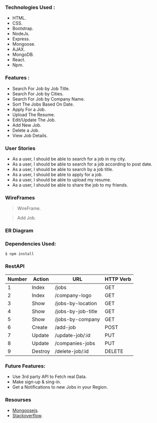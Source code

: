 ### Technologies Used :
- HTML.
- CSS.
- Bootstrap.
- NodeJs.
- Express.
- Mongoose.
- AJAX.
- MongoDB. 
- React.
- Npm. 

### Features :
- Search For Job by Job Title.
- Search For Job by Cities.
- Search For Job by Company Name.
- Sort The Jobs Based On Date.
- Apply For a Job.
- Upload The Resume.
- Edit/Update The Job.
- Add New Job.
- Delete a Job. 
- View Job Details.

### User Stories 
- As a user, I should be able to search for a job in my city. 
- As a user, I should be able to search for a job according to post date. 
- As a user, I should be able to search by a job title.
- As a user, I should be able to apply for a job. 
- As a user, I should be able to upload my resume.
- As a user, I should be able to share the job to my friends. 

### WireFrames

> WireFrame. 

> Add Job.




### ER Diagram

### Dependencies Used: 
`$ npm install`


### RestAPI 

Number        | Action       |      URL    |   HTTP Verb 
------------- | -------------|-------------|-------------|         
1             | Index        | /jobs          |GET
2             | Index        |/company-logo   |GET
3             | Show         |/jobs-by-location|GET
4             | Show         |/jobs-by-job-title|GET
5             | Show         |/jobs-by-company|GET
6             | Create       |/add-job        |POST
7             | Update       |/update-job/:id |PUT
8             | Update       |/companies-jobs |PUT
9             | Destroy      |/delete-job/:id |DELETE

### Future Features: 
- Use 3rd party API to Fetch real Data. 
- Make sign-up & sing-in. 
- Get a Notifications to new Jobs in your Region. 


### Resourses 
- [Mongoosejs](https://mongoosejs.com/).
- [Stackoverflow](https://stackoverflow.com/).
